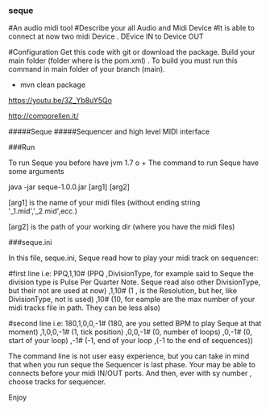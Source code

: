 ### seque

#An audio midi tool
#Describe your all Audio and Midi Device
#It is able to connect at now two midi Device . DEvice IN to Device OUT

#Configuration
Get this code with git or download the package.
Build your main folder (folder where is the pom.xml) . To build you must run this command in main folder of your branch (main).  
- mvn clean package

 
https://youtu.be/3Z_Yb8uY5Qo

http://comporellen.it/

#####Seque
#####Sequencer and high level MIDI interface

###Run

To run Seque you before have jvm 1.7 o +
The command to run Seque have some arguments

java -jar seque-1.0.0.jar [arg1] [arg2]

[arg1] is the name of your midi files (without ending string '_1.mid','_2.mid',ecc.)

[arg2] is the path of your working dir (where you have the midi files)

###seque.ini

In this file, seque.ini, Seque read how to play your midi track on sequencer:

#first line
i.e: PPQ,1,10#       (PPQ ,DivisionType, for example said to Seque the division type is Pulse Per Quarter Note. 
						Seque read also other DivisionType, but their not are used at now)
		,1,10#			(1 , is the Resolution, but her, like DivisionType, not is used)
		  ,10#			(10, for eample are the max number of your midi tracks file in path. They can be less also)
		  
#second line
i.e: 180,1,0,0,-1#			 (180, are you setted BPM to play Seque at that moment)
		,1,0,0,-1#			 (1, tick position)
		  ,0,0,-1#			 (0, number of loops)
		    ,0,-1#			 (0, start of your loop)
			  ,-1#           (-1, end of your loop ,(-1 to the end of sequences))
			  
			  
The command line is not user easy experience, but you can take in mind that when you run seque the Sequencer 
is last phase. Your may be able to connects before your midi IN/OUT ports. And then, ever with sy number , choose tracks for 
sequencer.

Enjoy



